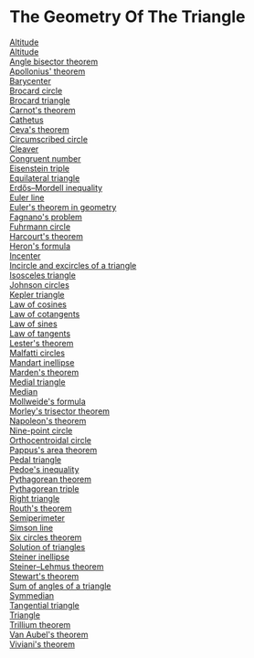 # The Geometry Of The Triangle
[Altitude](https://en.wikipedia.org/wiki/Altitude_(triangle))<br>
[Altitude](https://en.wikipedia.org/wiki/Altitude)<br>
[Angle bisector theorem](https://en.wikipedia.org/wiki/Angle_bisector_theorem)<br>
[Apollonius' theorem](https://en.wikipedia.org/wiki/Apollonius%27_theorem)<br>
[Barycenter](https://en.wikipedia.org/wiki/Barycenter)<br>
[Brocard circle](https://en.wikipedia.org/wiki/Brocard_circle)<br>
[Brocard triangle](https://en.wikipedia.org/wiki/Brocard_triangle)<br>
[Carnot's theorem](https://en.wikipedia.org/wiki/Carnot%27s_theorem)<br>
[Cathetus](https://en.wikipedia.org/wiki/Cathetus)<br>
[Ceva's theorem](https://en.wikipedia.org/wiki/Ceva%27s_theorem)<br>
[Circumscribed circle](https://en.wikipedia.org/wiki/Circumscribed_circle)<br>
[Cleaver](https://en.wikipedia.org/wiki/Cleaver_(geometry))<br>
[Congruent number](https://en.wikipedia.org/wiki/Congruent_number)<br>
[Eisenstein triple](https://en.wikipedia.org/wiki/Eisenstein_triple)<br>
[Equilateral triangle](https://en.wikipedia.org/wiki/Equilateral_triangle)<br>
[Erdős–Mordell inequality](https://en.wikipedia.org/wiki/Erd%C5%91s%E2%80%93Mordell_inequality)<br>
[Euler line](https://en.wikipedia.org/wiki/Euler_line)<br>
[Euler's theorem in geometry](https://en.wikipedia.org/wiki/Euler%27s_theorem_in_geometry)<br>
[Fagnano's problem](https://en.wikipedia.org/wiki/Fagnano's_problem)<br>
[Fuhrmann circle](https://en.wikipedia.org/wiki/Fuhrmann_circle)<br>
[Harcourt's theorem](https://en.wikipedia.org/wiki/Harcourt%27s_theorem)<br>
[Heron's formula](https://en.wikipedia.org/wiki/Heron%27s_formula)<br>
[Incenter](https://en.wikipedia.org/wiki/Incenter)<br>
[Incircle and excircles of a triangle](https://en.wikipedia.org/wiki/Incircle_and_excircles_of_a_triangle)<br>
[Isosceles triangle](https://en.wikipedia.org/wiki/Isosceles_triangle)<br>
[Johnson circles](https://en.wikipedia.org/wiki/Johnson_circles)<br>
[Kepler triangle](https://en.wikipedia.org/wiki/Kepler_triangle)<br>
[Law of cosines](https://en.wikipedia.org/wiki/Law_of_cosines)<br>
[Law of cotangents](https://en.wikipedia.org/wiki/Law_of_cotangents)<br>
[Law of sines](https://en.wikipedia.org/wiki/Law_of_sines)<br>
[Law of tangents](https://en.wikipedia.org/wiki/Law_of_tangents)<br>
[Lester's theorem](https://en.wikipedia.org/wiki/Lester%27s_theorem)<br>
[Malfatti circles](https://en.wikipedia.org/wiki/Malfatti_circles)<br>
[Mandart inellipse](https://en.wikipedia.org/wiki/Mandart_inellipse)<br>
[Marden's theorem](https://en.wikipedia.org/wiki/Marden%27s_theorem)<br>
[Medial triangle](https://en.wikipedia.org/wiki/Medial_triangle)<br>
[Median](https://en.wikipedia.org/wiki/Median_(geometry))<br>
[Mollweide's formula](https://en.wikipedia.org/wiki/Mollweide%27s_formula)<br>
[Morley's trisector theorem](https://en.wikipedia.org/wiki/Morley%27s_trisector_theorem)<br>
[Napoleon's theorem](https://en.wikipedia.org/wiki/Napoleon%27s_theorem)<br>
[Nine-point circle](https://en.wikipedia.org/wiki/Nine-point_circle)<br>
[Orthocentroidal circle](https://en.wikipedia.org/wiki/Orthocentroidal_circle)<br>
[Pappus's area theorem](https://en.wikipedia.org/wiki/Pappus%27s_area_theorem)<br>
[Pedal triangle](https://en.wikipedia.org/wiki/Pedal_triangle)<br>
[Pedoe's inequality](https://en.wikipedia.org/wiki/Pedoe%27s_inequality)<br>
[Pythagorean theorem](https://en.wikipedia.org/wiki/Pythagorean_theorem)<br>
[Pythagorean triple](https://en.wikipedia.org/wiki/Pythagorean_triple)<br>
[Right triangle](https://en.wikipedia.org/wiki/Right_triangle)<br>
[Routh's theorem](https://en.wikipedia.org/wiki/Routh%27s_theorem)<br>
[Semiperimeter](https://en.wikipedia.org/wiki/Semiperimeter)<br>
[Simson line](https://en.wikipedia.org/wiki/Simson_line)<br>
[Six circles theorem](https://en.wikipedia.org/wiki/Six_circles_theorem)<br>
[Solution of triangles](https://en.wikipedia.org/wiki/Solution_of_triangles)<br>
[Steiner inellipse](https://en.wikipedia.org/wiki/Steiner_inellipse)<br>
[Steiner–Lehmus theorem](https://en.wikipedia.org/wiki/Steiner%E2%80%93Lehmus_theorem)<br>
[Stewart's theorem](https://en.wikipedia.org/wiki/Stewart%27s_theorem)<br>
[Sum of angles of a triangle](https://en.wikipedia.org/wiki/Sum_of_angles_of_a_triangle)<br>
[Symmedian](https://en.wikipedia.org/wiki/Symmedian)<br>
[Tangential triangle](https://en.wikipedia.org/wiki/Tangential_triangle)<br>
[Triangle](https://en.wikipedia.org/wiki/Triangle)<br>
[Trillium theorem](https://en.wikipedia.org/wiki/Trillium_theorem)<br>
[Van Aubel's theorem](https://en.wikipedia.org/wiki/Van_Aubel%27s_theorem)<br>
[Viviani's theorem](https://en.wikipedia.org/wiki/Viviani%27s_theorem)<br>
